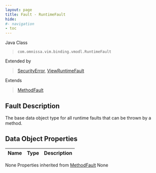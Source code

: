 ```yaml
---
layout: page
title: Fault - RuntimeFault
hide:
#- navigation
- toc
---
```








Java Class
> `com.omnissa.vim.binding.vmodl.RuntimeFault`

Extended by
> [SecurityError](vmodl.fault.SecurityError.md), [ViewRuntimeFault](vdi.fault.ViewRuntimeFault.md)

Extends
> [MethodFault](vmodl.MethodFault.md)


## Fault Description

The base data object type for all runtime faults that can be thrown by a method.

## Data Object Properties

 Name | Type | Description
:---|:---:|:---
None
Properties inherited from [MethodFault](vmodl.MethodFault.md)
None


 
